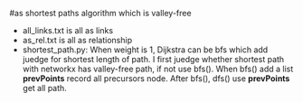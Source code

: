 #as shortest paths algorithm which is valley-free
* all_links.txt is all as links
* as_rel.txt is all as relationship
* shortest_path.py:
When weight is 1, Dijkstra can be bfs which add juedge for shortest length of path.
I first juedge whether shortest path with networkx has valley-free path, if not use bfs().
When bfs() add a list **prevPoints** record all precursors node.
After bfs(), dfs() use **prevPoints** get all path.

